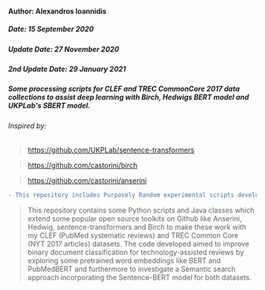 #### Author: Alexandros Ioannidis
##### Date: 15 September 2020
##### Update Date: 27 November 2020
##### 2nd Update Date: 29 January 2021
##### Some processing scripts for CLEF and TREC CommonCore 2017 data collections to assist deep learning with Birch, Hedwigs BERT model and UKPLab's SBERT model.


###### Inspired by: 
> https://github.com/UKPLab/sentence-transformers

> https://github.com/castorini/birch

> https://github.com/castorini/anserini

```diff
- This repository includes Purposely Random experimental scripts developed for different open-source (Information Retrieval and Deep Learning) projects. 
```


> This repository contains some Python scripts and Java classes which extend some popular open source toolkits on Github like Anserini, Hedwig, sentence-transformers and Birch to make these work with my CLEF (PubMed systematic reviews) and TREC Common Core (NYT 2017 articles) datasets. The code developed aimed to improve binary document classification for technology-assisted reviews by exploring some pretrained word embeddings like BERT and PubMedBERT and furthermore to investigate a Semantic search approach incorporating the Sentence-BERT model for both datasets.
